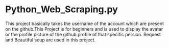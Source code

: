 # Python_Web_Scraping.py
This project basically takes the username of the account which are present on the github.This Project is for beginners and is used to display the avatar or the profile picture of the github profile of that specific persion. Request and Beautiful soup are used in this project.
